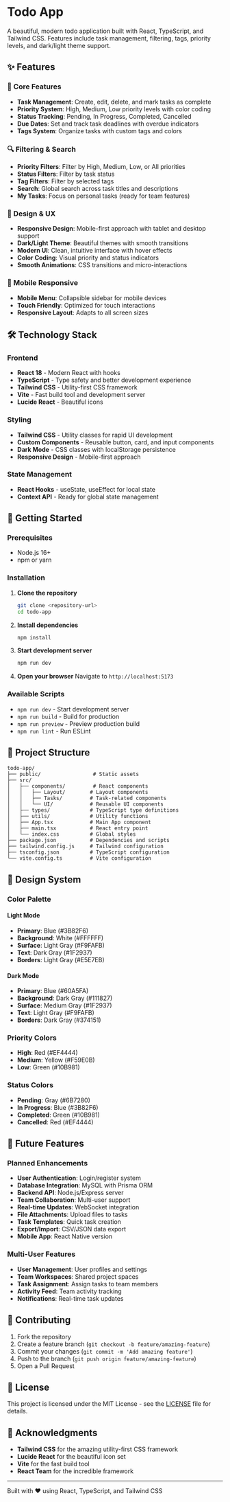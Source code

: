 # Todo App

A beautiful, modern todo application built with React, TypeScript, and Tailwind CSS. Features include task management, filtering, tags, priority levels, and dark/light theme support.

## ✨ Features

### 🎯 Core Features
- **Task Management**: Create, edit, delete, and mark tasks as complete
- **Priority System**: High, Medium, Low priority levels with color coding
- **Status Tracking**: Pending, In Progress, Completed, Cancelled
- **Due Dates**: Set and track task deadlines with overdue indicators
- **Tags System**: Organize tasks with custom tags and colors

### 🔍 Filtering & Search
- **Priority Filters**: Filter by High, Medium, Low, or All priorities
- **Status Filters**: Filter by task status
- **Tag Filters**: Filter by selected tags
- **Search**: Global search across task titles and descriptions
- **My Tasks**: Focus on personal tasks (ready for team features)

### 🎨 Design & UX
- **Responsive Design**: Mobile-first approach with tablet and desktop support
- **Dark/Light Theme**: Beautiful themes with smooth transitions
- **Modern UI**: Clean, intuitive interface with hover effects
- **Color Coding**: Visual priority and status indicators
- **Smooth Animations**: CSS transitions and micro-interactions

### 📱 Mobile Responsive
- **Mobile Menu**: Collapsible sidebar for mobile devices
- **Touch Friendly**: Optimized for touch interactions
- **Responsive Layout**: Adapts to all screen sizes

## 🛠 Technology Stack

### Frontend
- **React 18** - Modern React with hooks
- **TypeScript** - Type safety and better development experience
- **Tailwind CSS** - Utility-first CSS framework
- **Vite** - Fast build tool and development server
- **Lucide React** - Beautiful icons

### Styling
- **Tailwind CSS** - Utility classes for rapid UI development
- **Custom Components** - Reusable button, card, and input components
- **Dark Mode** - CSS classes with localStorage persistence
- **Responsive Design** - Mobile-first approach

### State Management
- **React Hooks** - useState, useEffect for local state
- **Context API** - Ready for global state management

## 🚀 Getting Started

### Prerequisites
- Node.js 16+ 
- npm or yarn

### Installation

1. **Clone the repository**
   ```bash
   git clone <repository-url>
   cd todo-app
   ```

2. **Install dependencies**
   ```bash
   npm install
   ```

3. **Start development server**
   ```bash
   npm run dev
   ```

4. **Open your browser**
   Navigate to `http://localhost:5173`

### Available Scripts

- `npm run dev` - Start development server
- `npm run build` - Build for production
- `npm run preview` - Preview production build
- `npm run lint` - Run ESLint

## 📁 Project Structure

```
todo-app/
├── public/                 # Static assets
├── src/
│   ├── components/         # React components
│   │   ├── Layout/        # Layout components
│   │   ├── Tasks/         # Task-related components
│   │   └── UI/            # Reusable UI components
│   ├── types/             # TypeScript type definitions
│   ├── utils/             # Utility functions
│   ├── App.tsx            # Main App component
│   ├── main.tsx           # React entry point
│   └── index.css          # Global styles
├── package.json           # Dependencies and scripts
├── tailwind.config.js     # Tailwind configuration
├── tsconfig.json          # TypeScript configuration
└── vite.config.ts         # Vite configuration
```

## 🎨 Design System

### Color Palette

#### Light Mode
- **Primary**: Blue (#3B82F6)
- **Background**: White (#FFFFFF)
- **Surface**: Light Gray (#F9FAFB)
- **Text**: Dark Gray (#1F2937)
- **Borders**: Light Gray (#E5E7EB)

#### Dark Mode
- **Primary**: Blue (#60A5FA)
- **Background**: Dark Gray (#111827)
- **Surface**: Medium Gray (#1F2937)
- **Text**: Light Gray (#F9FAFB)
- **Borders**: Dark Gray (#374151)

### Priority Colors
- **High**: Red (#EF4444)
- **Medium**: Yellow (#F59E0B)
- **Low**: Green (#10B981)

### Status Colors
- **Pending**: Gray (#6B7280)
- **In Progress**: Blue (#3B82F6)
- **Completed**: Green (#10B981)
- **Cancelled**: Red (#EF4444)

## 🔮 Future Features

### Planned Enhancements
- **User Authentication**: Login/register system
- **Database Integration**: MySQL with Prisma ORM
- **Backend API**: Node.js/Express server
- **Team Collaboration**: Multi-user support
- **Real-time Updates**: WebSocket integration
- **File Attachments**: Upload files to tasks
- **Task Templates**: Quick task creation
- **Export/Import**: CSV/JSON data export
- **Mobile App**: React Native version

### Multi-User Features
- **User Management**: User profiles and settings
- **Team Workspaces**: Shared project spaces
- **Task Assignment**: Assign tasks to team members
- **Activity Feed**: Team activity tracking
- **Notifications**: Real-time task updates

## 🤝 Contributing

1. Fork the repository
2. Create a feature branch (`git checkout -b feature/amazing-feature`)
3. Commit your changes (`git commit -m 'Add amazing feature'`)
4. Push to the branch (`git push origin feature/amazing-feature`)
5. Open a Pull Request

## 📝 License

This project is licensed under the MIT License - see the [LICENSE](LICENSE) file for details.

## 🙏 Acknowledgments

- **Tailwind CSS** for the amazing utility-first CSS framework
- **Lucide React** for the beautiful icon set
- **Vite** for the fast build tool
- **React Team** for the incredible framework

---

Built with ❤️ using React, TypeScript, and Tailwind CSS
